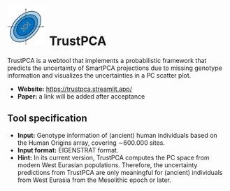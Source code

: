 # <img alt="TrustPCA" src="./logo/trustpca_logo.svg" height="90"> TrustPCA

TrustPCA is a webtool that implements a probabilistic framework that predicts the uncertainty of SmartPCA projections due to missing genotype information and visualizes the uncertainties in a PC scatter plot.

- **Website:** https://trustpca.streamlit.app/
- **Paper:** a link will be added after acceptance

## Tool specification
- **Input:** Genotype information of (ancient) human individuals based on the Human Origins array, covering $\sim$600.000 sites.
- **Input format:** EIGENSTRAT format.
- **Hint:** In its current version, TrustPCA computes the PC space from modern West Eurasian populations. Therefore, the uncertainty predictions from TrustPCA are only meaningful for (ancient) individuals from West Eurasia from the Mesolithic epoch or later.